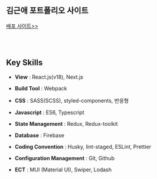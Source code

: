 ## 김근애 포트폴리오 사이트

[배포 사이트>>](https://kkahub.github.io/kkaporfol/)

<br/><br/>

## Key Skills

- **View** : React.js(v18), Next.js
- **Build Tool** : Webpack
- **CSS** : SASS(SCSS), styled-components, 반응형
- **Javascript** : ES6, Typescript
- **State Management** : Redux, Redux-toolkit
- **Database** : Firebase
- **Coding Convention** : Husky, lint-staged, ESLint, Prettier
- **Configuration Management** : Git, Github
- **ECT** : MUI (Material UI), Swiper, Lodash

  <br/><br/>
